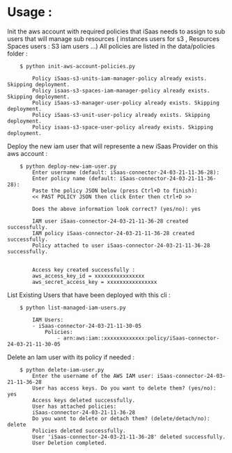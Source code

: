 
# Usage : 


Init the aws account with required policies that iSaas needs to assign to sub users that will manage sub resources ( instances users for s3 , Resources Spaces users : S3 iam users ...)
All policies are listed in the data/policies folder :

```
    $ python init-aws-account-policies.py 

        Policy iSaas-s3-units-iam-manager-policy already exists. Skipping deployment.
        Policy isaas-s3-spaces-iam-manager-policy already exists. Skipping deployment.
        Policy iSaas-s3-manager-user-policy already exists. Skipping deployment.
        Policy iSaas-s3-unit-user-policy already exists. Skipping deployment.
        Policy isaas-s3-space-user-policy already exists. Skipping deployment.

```

Deploy the new iam user that will represente a new iSaas Provider on this aws account : 

```
    $ python deploy-new-iam-user.py 
        Enter username (default: iSaas-connector-24-03-21-11-36-28): 
        Enter policy name (default: iSaas-connector-24-03-21-11-36-28): 
        Paste the policy JSON below (press Ctrl+D to finish):
        << PAST POLICY JSON then click Enter then ctrl+D >>

        Does the above information look correct? (yes/no): yes

        IAM user iSaas-connector-24-03-21-11-36-28 created successfully.
        IAM policy iSaas-connector-24-03-21-11-36-28 created successfully.
        Policy attached to user iSaas-connector-24-03-21-11-36-28 successfully.


        Access key created successfully :
        aws_access_key_id = xxxxxxxxxxxxxxxx
        aws_secret_access_key = xxxxxxxxxxxxxxxx

```

List Existing Users that have been deployed with this cli :

```
    $ python list-managed-iam-users.py 

        IAM Users:
        - iSaas-connector-24-03-21-11-30-05
            Policies:
                - arn:aws:iam::xxxxxxxxxxxxx:policy/iSaas-connector-24-03-21-11-30-05

```

Delete an Iam user with its policy if needed :

```
    $ python delete-iam-user.py 
        Enter the username of the AWS IAM user: iSaas-connector-24-03-21-11-36-28
        User has access keys. Do you want to delete them? (yes/no): yes
        Access keys deleted successfully.
        User has attached policies:
        iSaas-connector-24-03-21-11-36-28
        Do you want to delete or detach them? (delete/detach/no): delete
        Policies deleted successfully.
        User 'iSaas-connector-24-03-21-11-36-28' deleted successfully.
        User Deletion completed.

        
```